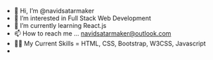 - 👋 Hi, I’m @navidsatarmaker
- 👀 I’m interested in Full Stack Web Development
- 🌱 I’m currently learning React.js
- 📫 How to reach me ... navidsatarmaker@outlook.com
- 🤹‍♂️ My Current Skills = HTML, CSS, Bootstrap, W3CSS, Javascript
- 
<!---
navidsatarmaker/navidsatarmaker is a ✨ special ✨ repository because its `README.md` (this file) appears on your GitHub profile.
You can click the Preview link to take a look at your changes.
--->
